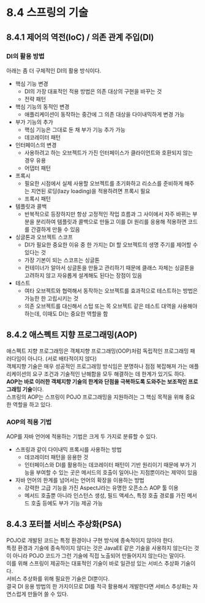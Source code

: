 # 8.4 스프링의 기술

## 8.4.1 제어의 역전(IoC) / 의존 관계 주입(DI)

### DI의 활용 방법

아래는 좀 더 구체적인 DI의 활용 방식이다.

- 핵심 기능 변경
  - DI의 가장 대표적인 적용 방법은 의존 대상의 구현을 바꾸는 것
  - 전략 패턴
- 핵심 기능의 동적인 변경
  - 애플리케이션이 동작하는 중간에 그 의존 대상을 다이내믹하게 변경 가능
- 부가 기능의 추가
  - 핵심 기능은 그대로 둔 채 부가 기능 추가 가능
  - 데코레이터 패턴
- 인터페이스의 변경
  - 사용하려고 하는 오브젝트가 가진 인터페이스가 클라이언트와 호환되지 않는 경우 유용
  - 어댑터 패턴
- 프록시
  - 필요한 시점에서 실제 사용할 오브젝트를 초기화하고 리소스를 준비하게 해주는 지연된 로딩(lazy loading)을 적용하려면 프록시 필요
  - 프록시 패턴
- 템플릿과 콜백
  - 반복적으로 등장하지만 항상 고정적인 작업 흐름과 그 사이에서 자주 바뀌는 부분을 분리하여 템플릿과 콜백으로 만들고 이를 DI 원리를 응용해 적용하면 코드를 간결하게 만들 수 있음
- 싱글톤과 오브젝트 스코프
  - DI가 필요한 중요한 이유 중 한 가지는 DI 할 오브젝트의 생명 주기를 제어할 수 있다는 것
  - 가장 기본이 되는 스코프는 싱글톤
  - 컨테이너가 알아서 싱글톤을 만들고 관리하기 때문에 클래스 자체는 싱글톤을 고려하지 않고 자유롭게 설계해도 된다는 장점이 있음
- 테스트
  - 여타 오브젝트와 협력해서 동작하는 오브젝트를 효과적으로 테스트하는 방법은 가능한 한 고립시키는 것
  - 의존 오브젝트를 대신해서 스텁 또는 목 오브젝트 같은 테스트 대역을 사용해야 하는데, 이때도 DI는 중요한 역할을 함

## 8.4.2 애스펙트 지향 프로그래밍(AOP)

애스펙트 지향 프로그래밍은 객체지향 프로그래밍(OOP)처럼 독립적인 프로그래밍 패러다임이 아니다. (서로 배타적이지 않다)  
객체지향 기술은 매우 성공적인 프로그래밍 방식임은 분명하나 점점 복잡해져 가는 애플리케이션의 요구 조건과 기술적인 난해함을 모두 해결하는 데 한계가 있기도 하다.  
**AOP는 바로 이러한 객체지향 기술의 한계와 단점을 극복하도록 도와주는 보조적인 프로그래밍 기술**이다.  
스프링의 AOP는 스프링이 POJO 프로그래밍을 지원하려는 그 핵심 목적을 위해 중요한 역할을 하고 있다.

### AOP의 적용 기법

AOP를 자바 언어에 적용하는 기법은 크게 두 가지로 분류할 수 있다.

- 스프링과 같이 다이내믹 프록시를 사용하는 방법
  - 데코레이터 패턴을 응용한 것
  - 인터페이스와 DI를 활용하는 데코레이터 패턴이 기반 원리이기 때문에 부가 기능을 부여할 수 있는 곳은 메서드의 호출이 일어나는 지점뿐이라는 제약이 있음
- 자바 언어의 한계를 넘어서는 언어의 확장을 이용하는 방법
  - 강력한 고급 기능을 가진 AspectJ라는 유명한 오픈소스 AOP 툴 이용
  - 메서드 호출뿐 아니라 인스턴스 생성, 필드 액세스, 특정 호출 경로를 가진 메서드 호출 등에도 부가 기능 제공 가능

## 8.4.3 포터블 서비스 추상화(PSA)

POJO로 개발된 코드는 특정 환경이나 구현 방식에 종속적이지 않아야 한다.  
특정 환경과 기술에 종속적이지 않다는 것은 JavaEE 같은 기술을 사용하지 않는다는 것이 아니라 POJO 코드가 그런 기술에 직접 노출되어 만들어지지 않는다는 말이다.  
이를 위해 스프링이 제공하는 대표적인 기술이 바로 일관성 있는 서비스 추상화 기술이다.  
서비스 추상화를 위해 필요한 기술은 DI뿐이다.  
결국 DI 응용 방법의 한 가지이므로 DI를 적극 활용해서 개발한다면 서비스 추상화는 자연스럽게 만들어 쓸 수 있다.
